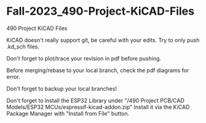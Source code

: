 # Fall-2023_490-Project-KiCAD-Files
490 Project KiCAD Files

KiCAD doesn't really support git, be careful with your edits.
Try to only push .kd_sch files.

Don't forget to plot/trace your revision in pdf before pushing.

Before merging/rebase to your local branch, check the pdf diagrams for error. 

Don't forget to backup your local branches!

Don't forget to install the ESP32 Library under "/490 Project PCB/CAD Models/ESP32 MCUs/espressif-kicad-addon.zip"
Install it via the KiCAD Package Manager with "Install from File" button.

